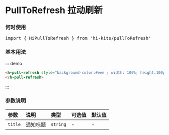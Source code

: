 # PullToRefresh 拉动刷新

### 何时使用
<pre class="language-ts">
import { HiPullToRefresh } from 'hi-kits/pullToRefresh'
</pre>

### 基本用法
::: demo
```html
<h-pull-refresh style="background-color:#eee ; width: 100%; height:100px;">
</h-pull-refresh>
```
:::

### 参数说明

|参数|说明|类型|可选值|默认值
|:--|:--|:--|:-----|:---
| `title`| 通知标题 |  `string` | - | -
